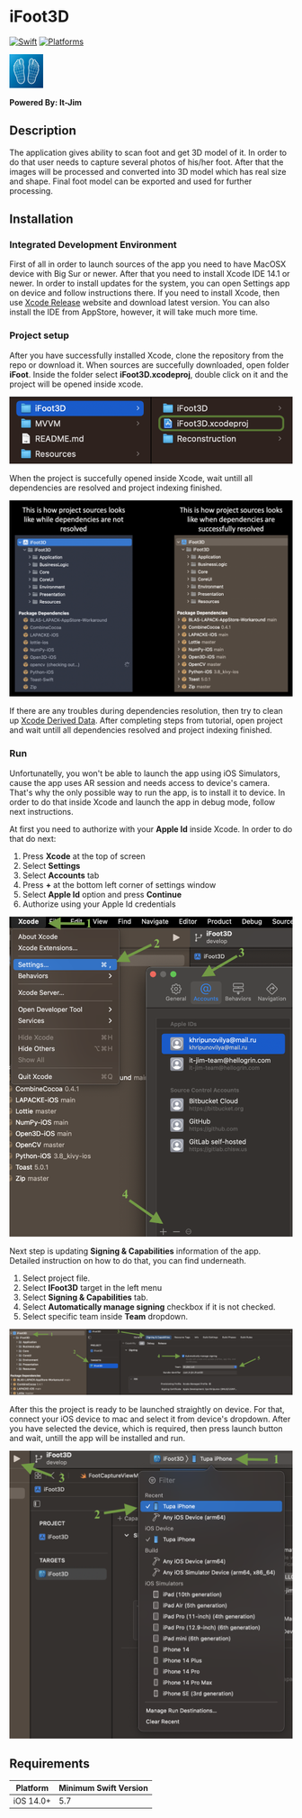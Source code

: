 # iFoot3D #

[![Swift](https://img.shields.io/badge/Swift-5.7-orange?style=flat-square)](https://img.shields.io/badge/Swift-5.7-Orange?style=flat-square)
[![Platforms](https://img.shields.io/badge/Platforms-iOS-yellowgreen?style=flat-square)](https://img.shields.io/badge/Platforms-iOS-Green?style=flat-square)

![iFoot3D](./Resources/icon.png)

**Powered By: It-Jim**

## Description ##

The application gives ability to scan foot and get 3D model of it. In order to do that user needs to capture several photos of his/her foot. After that the images will be processed and converted into 3D model which has real size and shape. Final foot model can be exported and used for further processing.

## Installation ##

### Integrated Development Environment ###

First of all in order to launch sources of the app you need to have MacOSX device with Big Sur or newer. After that you need to install Xcode IDE 14.1 or newer. In order to install updates for the system, you can open Settings app on device and follow instructions there. If you need to install Xcode, then use [Xcode Release](https://xcodereleases.com) website and download latest version. You can also install the IDE from AppStore, however, it will take much more time.

### Project setup ###

After you have successfully installed Xcode, clone the repository from the repo or download it. When sources are succefully downloaded, open folder **iFoot**. Inside the folder select **iFoot3D.xcodeproj**, double click on it and the project will be opened inside xcode.

![Xcodeproj](./Resources/project.png)

When the project is succefully opened inside Xcode, wait untill all dependencies are resolved and project indexing finished. 

![Dependecies](./Resources/dependencies.png)

If there are any troubles during dependencies resolution, then try to clean up [Xcode Derived Data](https://www.swiftanytime.com/blog/how-to-delete-derived-data-in-xcode). After completing steps from tutorial, open project and wait untill all dependencies resolved and project indexing finished.

### Run ###

Unfortunatelly, you won't be able to launch the app using iOS Simulators, cause the app uses AR session and needs access to device's camera. That's why the only possible way to run the app, is to install it to device. In order to do that inside Xcode and launch the app in debug mode, follow next instructions.

At first you need to authorize with your **Apple Id** inside Xcode. In order to do that do next:

1. Press **Xcode** at the top of screen
2. Select **Settings**
3. Select **Accounts** tab 
4. Press **+** at the bottom left corner of settings window
5. Select **Apple Id** option and press **Continue**
6. Authorize using your Apple Id credentials

![Account](./Resources/account.png)

Next step is updating **Signing & Capabilities** information of the app. Detailed instruction on how to do that, you can find underneath.

1. Select project file.
2. Select **IFoot3D** target in the left menu
3. Select **Signing & Capabilities** tab.
4. Select **Automatically manage signing** checkbox if it is not checked.
5. Select specific team inside **Team** dropdown.

![Signing](./Resources/signing.png)

After this the project is ready to be launched straightly on device. For that, connect your iOS device to mac and select it from device's dropdown. After you have selected the device, which is required, then press launch button and wait, untill the app will be installed and run.

![Launch](./Resources/launch.png)

## Requirements

| Platform | Minimum Swift Version |
| --- | --- |
| iOS 14.0+| 5.7 |
